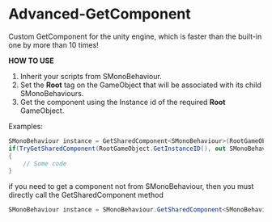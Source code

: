 # Advanced-GetComponent
Сustom GetComponent for the unity engine, which is faster than the built-in one by more than 10 times!

**HOW TO USE**
1. Inherit your scripts from SMonoBehaviour.
2. Set the **Root** tag on the GameObject that will be associated with its child SMonoBehaviours.
3. Get the component using the Instance id of the required **Root** GameObject.

Examples:
```csharp
SMonoBehaviour instance = GetSharedComponent<SMonoBehaviour>(RootGameObject.GetInstanceID());
if(TryGetSharedComponent(RootGameObject.GetInstanceID(), out SMonoBehaviour sMonoBehaviour))
{
    // Some code
}
```
if you need to get a component not from SMonoBehaviour, then you must directly call the GetSharedComponent method
```csharp
SMonoBehaviour instance = SMonoBehaviour.GetSharedComponent<SMonoBehaviour>(RootGameObject.GetInstanceID());
```

